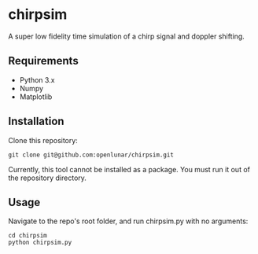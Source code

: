# chirpsim
A super low fidelity time simulation of a chirp signal and doppler shifting.

## Requirements
* Python 3.x
* Numpy
* Matplotlib

## Installation
Clone this repository:

    git clone git@github.com:openlunar/chirpsim.git

Currently, this tool cannot be installed as a package. You must run it
out of the repository directory.

## Usage
Navigate to the repo's root folder, and run chirpsim.py with no arguments:

    cd chirpsim
    python chirpsim.py